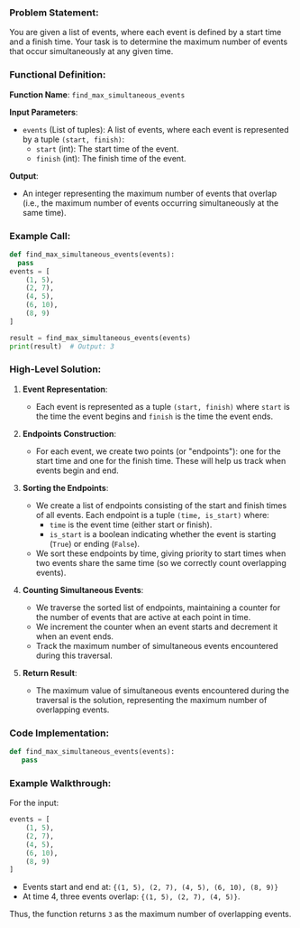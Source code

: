 ### Problem Statement:
You are given a list of events, where each event is defined by a start time and a finish time. Your task is to determine the maximum number of events that occur simultaneously at any given time.

### Functional Definition:

**Function Name**: `find_max_simultaneous_events`

**Input Parameters**:
- `events` (List of tuples): A list of events, where each event is represented by a tuple `(start, finish)`:
  - `start` (int): The start time of the event.
  - `finish` (int): The finish time of the event.

**Output**:
- An integer representing the maximum number of events that overlap (i.e., the maximum number of events occurring simultaneously at the same time).

### Example Call:

```python
def find_max_simultaneous_events(events):
  pass
events = [
    (1, 5),
    (2, 7),
    (4, 5),
    (6, 10),
    (8, 9)
]

result = find_max_simultaneous_events(events)
print(result)  # Output: 3
```

### High-Level Solution:

1. **Event Representation**:
   - Each event is represented as a tuple `(start, finish)` where `start` is the time the event begins and `finish` is the time the event ends.
   
2. **Endpoints Construction**:
   - For each event, we create two points (or "endpoints"): one for the start time and one for the finish time. These will help us track when events begin and end.

3. **Sorting the Endpoints**:
   - We create a list of endpoints consisting of the start and finish times of all events. Each endpoint is a tuple `(time, is_start)` where:
     - `time` is the event time (either start or finish).
     - `is_start` is a boolean indicating whether the event is starting (`True`) or ending (`False`).
   - We sort these endpoints by time, giving priority to start times when two events share the same time (so we correctly count overlapping events).

4. **Counting Simultaneous Events**:
   - We traverse the sorted list of endpoints, maintaining a counter for the number of events that are active at each point in time.
   - We increment the counter when an event starts and decrement it when an event ends.
   - Track the maximum number of simultaneous events encountered during this traversal.

5. **Return Result**:
   - The maximum value of simultaneous events encountered during the traversal is the solution, representing the maximum number of overlapping events.

### Code Implementation:

```python
def find_max_simultaneous_events(events):
   pass
```

### Example Walkthrough:
For the input:
```python
events = [
    (1, 5),
    (2, 7),
    (4, 5),
    (6, 10),
    (8, 9)
]
```

- Events start and end at: `{(1, 5), (2, 7), (4, 5), (6, 10), (8, 9)}`
- At time 4, three events overlap: `{(1, 5), (2, 7), (4, 5)}`.

Thus, the function returns `3` as the maximum number of overlapping events.
